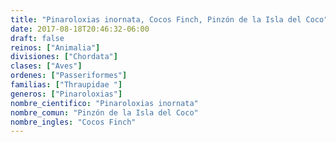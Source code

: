 ```yaml
---
title: "Pinaroloxias inornata, Cocos Finch, Pinzón de la Isla del Coco"
date: 2017-08-18T20:46:32-06:00
draft: false
reinos: ["Animalia"]
divisiones: ["Chordata"]
clases: ["Aves"]
ordenes: ["Passeriformes"]
familias: ["Thraupidae "]
generos: ["Pinaroloxias"]
nombre_cientifico: "Pinaroloxias inornata"
nombre_comun: "Pinzón de la Isla del Coco"
nombre_ingles: "Cocos Finch"
---
```


